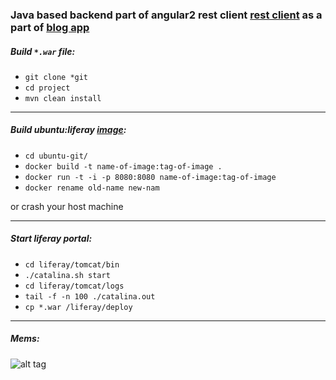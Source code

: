 ### Java based backend part of angular2 rest client [rest client](https://github.com/solairerove/liferay-blog-client) as a part of [blog app](https://github.com/solairerove/blog-app)


##### Build `*.war` file: 

* `git clone *git`
* `cd project`
* `mvn clean install`

___

##### Build ubuntu:liferay [image](https://github.com/solairerove/docker/tree/master/ubuntu-liferay):

* `cd ubuntu-git/`
* `docker build -t name-of-image:tag-of-image .`
* `docker run -t -i -p 8080:8080 name-of-image:tag-of-image`
* `docker rename old-name new-nam`

or crash your host machine

___

##### Start liferay portal:

* `cd liferay/tomcat/bin`
* `./catalina.sh start`
* `cd liferay/tomcat/logs`
* `tail -f -n 100 ./catalina.out`
* `cp *.war /liferay/deploy`

___

##### Mems:

![alt tag](https://cloud.githubusercontent.com/assets/9396988/16380937/891aec50-3c82-11e6-94e4-7fe8060d11c8.png)
